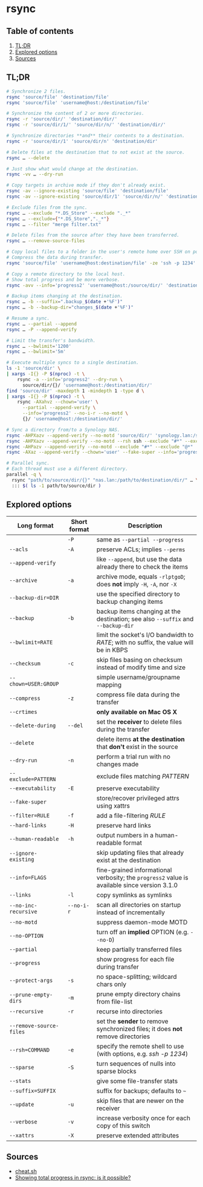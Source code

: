 # rsync

## Table of contents <!-- omit in toc -->

1. [TL;DR](#tldr)
1. [Explored options](#explored-options)
1. [Sources](#sources)

## TL;DR

```sh
# Synchronize 2 files.
rsync 'source/file' 'destination/file'
rsync 'source/file' 'username@host:/destination/file'

# Synchronize the content of 2 or more directories.
rsync -r 'source/dir/' 'destination/dir/'
rsync -r 'source/dir/1/' 'source/dir/n/' 'destination/dir/'

# Synchronize directories **and** their contents to a destination.
rsync -r 'source/dir/1' 'source/dir/n' 'destination/dir'

# Delete files at the destination that to not exist at the source.
rsync … --delete

# Just show what would change at the destination.
rsync -vv … --dry-run

# Copy targets in archive mode if they don't already exist.
rsync -av --ignore-existing 'source/file' 'destination/file'
rsync -av --ignore-existing 'source/dir/1' 'source/dir/n/' 'destination/dir/'

# Exclude files from the sync.
rsync … --exclude "*.DS_Store" --exclude "._*"
rsync … --exclude={"*.DS_Store","._*"}
rsync … --filter "merge filter.txt"

# Delete files from the source after they have been transferred.
rsync … --remove-source-files

# Copy local files to a folder in the user's remote home over SSH on port 1234.
# Compress the data during transfer.
rsync 'source/file' 'username@host:destination/file' -ze 'ssh -p 1234'

# Copy a remote directory to the local host.
# Show total progress and be more verbose.
rsync -avv --info='progress2' 'username@host:/source/dir/' 'destination/dir/'

# Backup items changing at the destination.
rsync … -b --suffix=".backup_$(date +'%F')"
rsync … -b --backup-dir="changes_$(date +'%F')"

# Resume a sync.
rsync … --partial --append
rsync … -P --append-verify

# Limit the transfer's bandwidth.
rsync … --bwlimit='1200'
rsync … --bwlimit='5m'

# Execute multiple syncs to a single destination.
ls -1 'source/dir' \
| xargs -I{} -P $(nproc) -t \
    rsync -a --info='progress2' --dry-run \
      source/dir/{}/ 'username@host:/destination/dir/'
find 'source/dir' -maxdepth 1 -mindepth 1 -type d \
| xargs -I{} -P $(nproc) -t \
    rsync -AXahvz --chown='user' \
      --partial --append-verify \
      --info='progress2' --no-i-r --no-motd \
      {}/ 'username@host:/destination/dir/'

# Sync a directory from/to a Synology NAS.
rsync -AHPXazv --append-verify --no-motd 'source/dir/' 'synology.lan:/shared/folder/' --dry-run
rsync -AHPXazv --append-verify --no-motd --rsh ssh --exclude "#*" --exclude "@*" 'user@synology.lan:/shared/folder/' 'destination/dir/' --delete --dry-run
rsync -AHPazv --append-verify --no-motd --exclude "#*" --exclude "@*" 'source/dir/' 'user@synology.lan:/shared/folder/' --delete --dry-run
rsync -AXaz --append-verify --chown='user' --fake-super --info='progress2' --no-i-r --no-motd --partial -e "ssh -i /home/user/.ssh/id_ed25519 -o UserKnownHostsFile=/home/user/.ssh/known_hosts" 'source/dir/' 'user@synology.lan:/shared/folder/' -n

# Parallel sync.
# Each thread must use a different directory.
parallel -q \
  rsync "path/to/source/dir/{}" "nas.lan:/path/to/destination/dir/" … \
  ::: $( ls -1 path/to/source/dir )
```

## Explored options

| Long format             | Short format | Description                                                                                  |
| ----------------------- | ------------ | -------------------------------------------------------------------------------------------- |
|                         | `-P`         | same as `--partial --progress`                                                               |
| `--acls`                | `-A`         | preserve ACLs; implies `--perms`                                                             |
| `--append-verify`       |              | like `--append`, but use the data already there to check the items                           |
| `--archive`             | `-a`         | archive mode, equals `-rlptgoD`; does **not** imply `-H`, `-A`, nor `-X`                     |
| `--backup-dir=DIR`      |              | use the specified directory to backup changing items                                         |
| `--backup`              | `-b`         | backup items changing at the destination; see also `--suffix` and `--backup-dir`             |
| `--bwlimit=RATE`        |              | limit the socket's I/O bandwidth to _RATE_; with no suffix, the value will be in KBPS        |
| `--checksum`            | `-c`         | skip files basing on checksum instead of modify time and size                                |
| `--chown=USER:GROUP`    |              | simple username/groupname mapping                                                            |
| `--compress`            | `-z`         | compress file data during the transfer                                                       |
| `--crtimes`             |              | **only available on Mac OS X**                                                               |
| `--delete-during`       | `--del`      | set the **receiver** to delete files during the transfer                                     |
| `--delete`              |              | delete items **at the destination** that **don't** exist in the source                       |
| `--dry-run`             | `-n`         | perform a trial run with no changes made                                                     |
| `--exclude=PATTERN`     |              | exclude files matching _PATTERN_                                                             |
| `--executability`       | `-E`         | preserve executability                                                                       |
| `--fake-super`          |              | store/recover privileged attrs using xattrs                                                  |
| `--filter=RULE`         | `-f`         | add a file-filtering _RULE_                                                                  |
| `--hard-links`          | `-H`         | preserve hard links                                                                          |
| `--human-readable`      | `-h`         | output numbers in a human-readable format                                                    |
| `--ignore-existing`     |              | skip updating files that already exist at the destination                                    |
| `--info=FLAGS`          |              | fine-grained informational verbosity; the `progress2` value is available since version 3.1.0 |
| `--links`               | `-l`         | copy symlinks as symlinks                                                                    |
| `--no-inc-recursive`    | `--no-i-r`   | scan all directories on startup instead of incrementally                                     |
| `--no-motd`             |              | suppress daemon-mode MOTD                                                                    |
| `--no-OPTION`           |              | turn off an **implied** OPTION (e.g. `--no-D`)                                               |
| `--partial`             |              | keep partially transferred files                                                             |
| `--progress`            |              | show progress for each file during transfer                                                  |
| `--protect-args`        | `-s`         | no space-splitting; wildcard chars only                                                      |
| `--prune-empty-dirs`    | `-m`         | prune empty directory chains from file-list                                                  |
| `--recursive`           | `-r`         | recurse into directories                                                                     |
| `--remove-source-files` |              | set the **sender** to remove synchronized files; it does **not** remove directories          |
| `--rsh=COMMAND`         | `-e`         | specify the remote shell to use (with options, e.g. _ssh -p 1234_)                           |
| `--sparse`              | `-S`         | turn sequences of nulls into sparse blocks                                                   |
| `--stats`               |              | give some file-transfer stats                                                                |
| `--suffix=SUFFIX`       |              | suffix for backups; defaults to `~`                                                          |
| `--update`              | `-u`         | skip files that are newer on the receiver                                                    |
| `--verbose`             | `-v`         | increase verbosity once for each copy of this switch                                         |
| `--xattrs`              | `-X`         | preserve extended attributes                                                                 |

## Sources

- [cheat.sh]
- [Showing total progress in rsync: is it possible?]

<!--
  References
  -->

<!-- Others -->
[cheat.sh]: https://cheat.sh/rsync
[showing total progress in rsync: is it possible?]: https://serverfault.com/questions/219013/showing-total-progress-in-rsync-is-it-possible#441724
